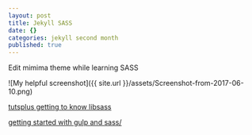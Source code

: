 ```yaml
---
layout: post
title: Jekyll SASS
date: {}
categories: jekyll second month
published: true
---
```


Edit mimima theme while learning SASS

![My helpful screenshot]({{ site.url }}/assets/Screenshot-from-2017-06-10.png)

[tutsplus getting to know libsass](https://webdesign.tutsplus.com/articles/getting-to-know-libsass--cms-23114)

[getting started with gulp and sass/](http://ryanchristiani.com/getting-started-with-gulp-and-sass/)
